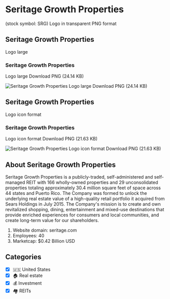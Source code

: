 # Seritage Growth Properties
 (stock symbol: SRG) Logo in transparent PNG format

## Seritage Growth Properties
 Logo large

### Seritage Growth Properties
 Logo large Download PNG (24.14 KB)

![Seritage Growth Properties
 Logo large Download PNG (24.14 KB)](/img/orig/SRG_BIG-a5b12cde.png)

## Seritage Growth Properties
 Logo icon format

### Seritage Growth Properties
 Logo icon format Download PNG (21.63 KB)

![Seritage Growth Properties
 Logo icon format Download PNG (21.63 KB)](/img/orig/SRG-eb86dfce.png)

## About Seritage Growth Properties


Seritage Growth Properties is a publicly-traded, self-administered and self-managed REIT with 166 wholly-owned properties and 29 unconsolidated properties totaling approximately 30.4 million square feet of space across 44 states and Puerto Rico. The Company was formed to unlock the underlying real estate value of a high-quality retail portfolio it acquired from Sears Holdings in July 2015. The Company's mission is to create and own revitalized shopping, dining, entertainment and mixed-use destinations that provide enriched experiences for consumers and local communities, and create long-term value for our shareholders.

1. Website domain: seritage.com
2. Employees: 40
3. Marketcap: $0.42 Billion USD


## Categories
- [x] 🇺🇸 United States
- [x] 🏠 Real estate
- [x] 💰 Investment
- [x] 🏘️ REITs
